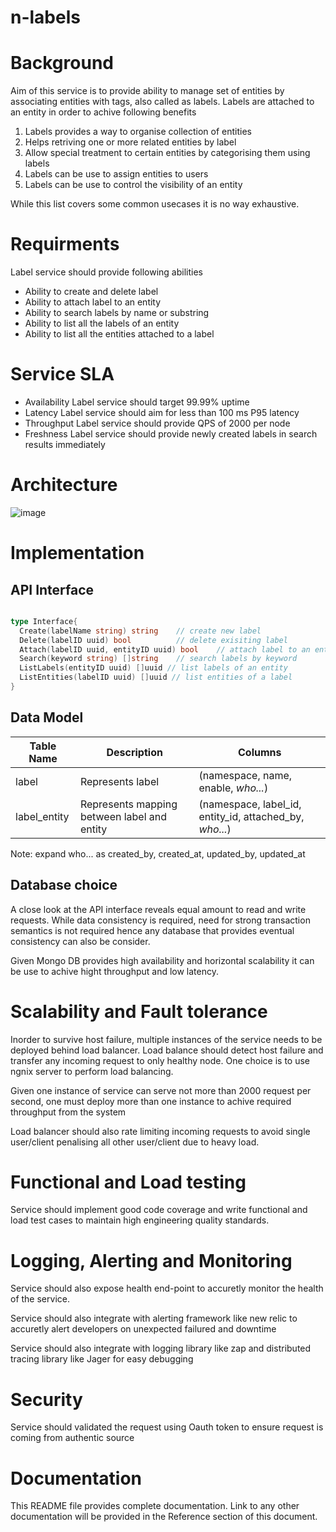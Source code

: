 # n-labels

# Background
Aim of this service is to provide ability to manage set of entities by associating entities with tags, also called as labels. Labels are attached to an entity in order to achive following benefits

1. Labels provides a way to organise collection of entities
2. Helps retriving one or more related entities by label
3. Allow special treatment to certain entities by categorising them using labels
4. Labels can be use to assign entities to users
5. Labels can be use to control the visibility of an entity

While this list covers some common usecases it is no way exhaustive.

# Requirments
Label service should provide following abilities
- Ability to create and delete label
- Ability to attach label to an entity
- Ability to search labels by name or substring
- Ability to list all the labels of an entity
- Ability to list all the entities attached to a label

# Service SLA
- Availability
Label service should target 99.99% uptime
- Latency
Label service should aim for less than 100 ms P95 latency
- Throughput
Label service should provide QPS of 2000 per node
- Freshness
Label service should provide newly created labels in search results immediately 

# Architecture
![image](https://user-images.githubusercontent.com/10060860/115158869-02ffbc00-a0ae-11eb-9c77-8a7fcb58ba39.png)

# Implementation
## API Interface

```go

type Interface{
  Create(labelName string) string    // create new label
  Delete(labelID uuid) bool          // delete exisiting label
  Attach(labelID uuid, entityID uuid) bool    // attach label to an entity
  Search(keyword string) []string    // search labels by keyword
  ListLabels(entityID uuid) []uuid // list labels of an entity
  ListEntities(labelID uuid) []uuid // list entities of a label
}

```

## Data Model
| Table Name | Description | Columns |
| ------- | ---- | ---- |
| label | Represents label | (namespace, name, enable, *who...*)
| label_entity | Represents mapping between label and entity | (namespace, label_id, entity_id, attached_by, *who...*)

Note: expand who... as created_by, created_at, updated_by, updated_at

## Database choice
A close look at the API interface reveals equal amount to read and write requests. While data consistency is required, need for strong transaction semantics is not required hence any database that provides eventual consistency can also be consider. 

Given Mongo DB provides high availability and horizontal scalability it can be use to achive hight throughput and low latency.

# Scalability and Fault tolerance
Inorder to survive host failure, multiple instances of the service needs to be deployed behind load balancer. Load balance should detect host failure and transfer any incoming request to only healthy node. One choice is to use ngnix server to perform load balancing.

Given one instance of service can serve not more than 2000 request per second, one must deploy more than one instance to achive required throughput from the system

Load balancer should also rate limiting incoming requests to avoid single user/client penalising all other user/client due to heavy load.

# Functional and Load testing
Service should implement good code coverage and write functional and load test cases to maintain high engineering quality standards.

# Logging, Alerting and Monitoring
Service should also expose health end-point to accuretly monitor the health of the service. 

Service should also integrate with alerting framework like new relic to accuretly alert developers on unexpected failured and downtime

Service should also integrate with logging library like zap and distributed tracing library like Jager for easy debugging

# Security
Service should validated the request using Oauth token to ensure request is coming from authentic source

# Documentation
This README file provides complete documentation. Link to any other documentation will be provided in the Reference section of this document.